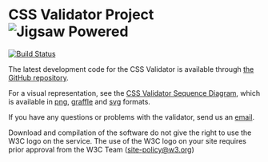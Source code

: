 # CSS Validator Project ![Jigsaw Powered](http://jigsaw.w3.org/Icons/jigpower.gif)

[![Build Status](https://travis-ci.org/w3c/css-validator.svg?branch=master)](https://travis-ci.org/w3c/css-validator)

The latest development code for the CSS Validator is available through [the GitHub repository](https://github.com/w3c/css-validator).

For a visual representation, see the [CSS Validator Sequence Diagram](https://github.com/w3c/css-validator/blob/main/docs/CSS_Validator_Sequence_Diagram.png?raw=true), which is available in [png](https://github.com/w3c/css-validator/blob/main/docs/CSS_Validator_Sequence_Diagram.png?raw=true), [graffle](https://github.com/w3c/css-validator/blob/main/docs/CSS_Validator_Sequence_Diagram.graffle?raw=true) and [svg](https://github.com/w3c/css-validator/blob/main/docs/CSS_Validator_Sequence_Diagram.svg?raw=true) formats.

If you have any questions or problems with the validator, send us an [email](https://github.com/w3c/css-validator/blob/master/Email.html.en).

Download and compilation of the software do not give the right to use the W3C 
logo on the service. The use of the W3C logo on your site requires prior 
approval from the W3C Team (site-policy@w3.org)
